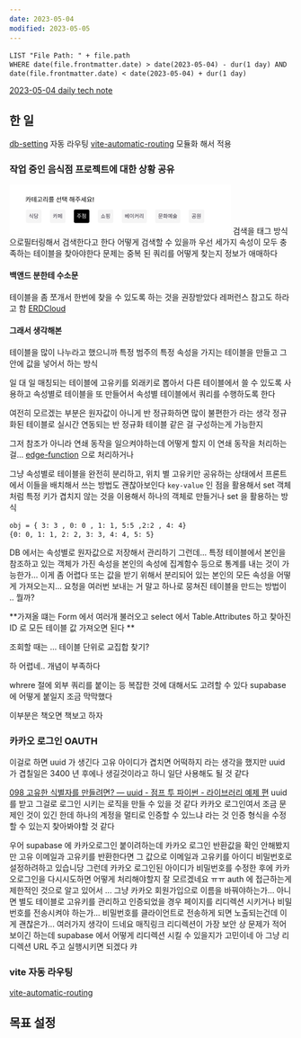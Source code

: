 ```yaml
---
date: 2023-05-04
modified: 2023-05-05
---
```


```dataview
LIST "File Path: " + file.path
WHERE date(file.frontmatter.date) > date(2023-05-04) - dur(1 day) AND date(file.frontmatter.date) < date(2023-05-04) + dur(1 day)
```

[2023-05-04 daily tech note](/topic/tech-review/T2023-05-04/T2023-05-04)

## 한 일

[db-setting](../../../project/traffic-test-base/db-setting/db-setting)
자동 라우팅 [vite-automatic-routing](../../../work/vite/vite-automatic-routing) 모듈화 해서 적용

### 작업 중인 음식점 프로젝트에 대한 상황 공유

![](file/2023-05-04.png)
검색을 태그 방식으로필터링해서 검색한다고 한다
어떻게 검색할 수 있을까
우선 세가지 속성이 모두 충족하는 테이블을 찾아야한다
문제는 중복 된 쿼리를 어떻게 찾는지 정보가 애매하다

#### 백앤드 분한테 수소문

테이블을 좀 쪼개서 한번에 찾을 수 있도록 하는 것을 권장받았다
레퍼런스 참고도 하라고 함
[ERDCloud](https://www.erdcloud.com/)

#### 그래서 생각해본

테이블을 많이 나누라고 했으니까
특정 범주의 특정 속성을 가지는 테이블을 만들고
그 안에 값을 넣어서 하는 방식

일 대 일 매칭되는 테이블에 고유키를 외래키로 뽑아서 다른 테이블에서 쓸 수 있도록 사용하고
속성별로 테이블을 또 만들어서 속성별 테이블에서 쿼리를 수행하도록 한다

여전히 모르겠는 부분은 원자값이 아니게 반 정규화하면 많이 불편한가 라는 생각
정규화된 테이블로 실시간 연동되는 반 정규화 테이블 같은 걸 구성하는게 가능한지

그저 참조가 아니라 연쇄 동작을 일으켜야하는데 어떻게 할지
이 연쇄 동작을 처리하는걸... [edge-function](../../../back/supabase/edge-function/edge-function) 으로 처리하거나

그냥 속성별로 테이블을 완전히 분리하고, 위치 별 고유키만 공유하는 상태에서 프론트에서 이들을 배치해서 쓰는 방법도 괜찮아보인다
`key-value` 인 점을 활용해서 set 객체처럼 특정 키가 겹치지 않는 것을 이용해서
하나의 객체로 만들거나 set 을 활용하는 방식

```
obj = { 3: 3 , 0: 0 , 1: 1, 5:5 ,2:2 , 4: 4}
{0: 0, 1: 1, 2: 2, 3: 3, 4: 4, 5: 5}
```

DB 에서는 속성별로 원자값으로 저장해서 관리하기
그런데...
특정 테이블에서 본인을 참조하고 있는 객체가 가진 속성을 본인의 속성에 집계함수 등으로 통계를 내는 것이 가능한가...
이게 좀 어렵다
또는 값을 받기 위해서 분리되어 있는 본인의 모든 속성을 어떻게 가져오는지...
요청을 여러번 보내는 거 말고
하나로 뭉쳐진 테이블을 만드는 방법이 .. 뭘까?

**가져올 떄는 Form 에서 여러개 불러오고 select 에서 Table.Attributes 하고 찾아진 ID 로 모든 테이블 값 가져오면 된다 **

조회할 때는 ... 테이블 단위로 교집합 찾기?

하 어렵네.. 개념이 부족하다

whrere 절에 외부 쿼리를 붙이는 등 복잡한 것에 대해서도 고려할 수 있다 supabase 에 어떻게 붙일지 조금 막막했다

이부분은 책오면 책보고 하자

### 카카오 로그인 OAUTH

이걸로 하면 uuid 가 생긴다
고유 아이디가 겹치면 어떡하지 라는 생각을 했지만 uuid 가 겹칠일은 3400 년 후에나 생길것이라고 하니 일단 사용해도 될 것 같다

[098 고유한 식별자를 만들려면? ― uuid - 점프 투 파이썬 - 라이브러리 예제 편](https://wikidocs.net/131351)
uuid 를 받고 그걸로 로그인 시키는 로직을 만들 수 있을 것 같다
카카오 로그인여서 조금 문제인 것이 있긴 한데
하나의 계정을 멀티로 인증할 수 있느냐 라는 것
인증 형식을 수정할 수 있는지 찾아봐야할 것 같다

우어 supabase 에 카카오로그인 붙이려하는데
카카오 로그인 반환값을 확인 안해봤지만 고유 이메일과 고유키를 반환한다면 그 값으로 이메일과 고유키를 아이디 비밀번호로 설정하려하고 있습니당
그런데 카카오 로그인된 아이디가 비밀번호를 수정한 후에 카카오로그인을 다시시도하면 어떻게 처리해야할지 잘 모르겠네요 ㅠㅠ
auth 에 접근하는게 제한적인 것으로 알고 있어서 ... 그냥 카카오 회원가입으로 이름을 바꿔야하는가...
아니면 별도 테이블로 고유키를 관리하고 인증되었을 경우 페이지를 리디렉션 시키거나 비밀번호를 전송시켜야 하는가...
비밀번호를 클라이언트로 전송하게 되면 노출되는건데 이게 괜찮은가... 여러가지 생각이 드네요 매직링크 리디렉션이 가장 보안 상 문제가 적어보이긴 하는데
supabase 에서 어떻게 리디렉션 시킬 수 있을지가 고민이네
아 그냥 리디렉션 URL 주고 실행시키면 되겠다 캬

### vite 자동 라우팅

[vite-automatic-routing](../../../work/vite/vite-automatic-routing)

## 목표 설정
